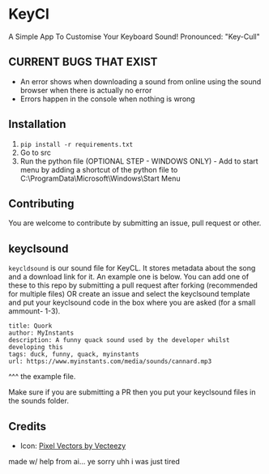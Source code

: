 # KeyCl
A Simple App To Customise Your Keyboard Sound! Pronounced: "Key-Cull"

## CURRENT BUGS THAT EXIST
- An error shows when downloading a sound from online using the sound browser when there is actually no error
- Errors happen in the console when nothing is wrong

## Installation
1) `pip install -r requirements.txt`
2) Go to src
3) Run the python file
(OPTIONAL STEP - WINDOWS ONLY) - Add to start menu by adding a shortcut of the python file to C:\ProgramData\Microsoft\Windows\Start Menu

## Contributing
You are welcome to contribute by submitting an issue, pull request or other.

## keyclsound
`keycldsound` is our sound file for KeyCL. It stores metadata about the song and a download link for it. An example one is below. You can add one of these to this repo by submitting a pull request after forking (recommended for multiple files) OR create an issue and select the keyclsound template and put your keyclsound code in the box where you are asked (for a small ammount- 1-3).

```
title: Quork
author: MyInstants
description: A funny quack sound used by the developer whilst developing this
tags: duck, funny, quack, myinstants
url: https://www.myinstants.com/media/sounds/cannard.mp3
```
^^^ the example file.

Make sure if you are submitting a PR then you put your keyclsound files in the sounds folder.


## Credits
- Icon: [Pixel Vectors by Vecteezy](https://www.vecteezy.com/free-vector/pixel)

made w/ help from ai... ye sorry uhh i was just tired

